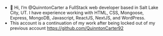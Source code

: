 - 👋 Hi, I’m @QuinntonCarter a FullStack web developer based in Salt Lake City, UT. I have experience working with HTML, CSS, Mongoose, Express, MongoDB, Javascript, ReactJS, NextJS, and WordPress.
- This account is a continuation of my work after being locked out of my previous account https://github.com/QuinntonCarter92
